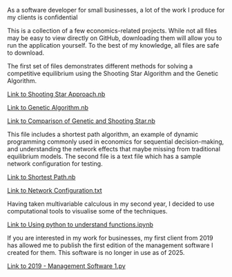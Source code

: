 As a software developer for small businesses, a lot of the work I produce for my clients is confidential

This is a collection of a few economics-related projects. While not all files may be easy to view directly on GitHub, downloading them will allow you to run the application yourself. To the best of my knowledge, all files are safe to download.

The first set of files demonstrates different methods for solving a competitive equilibrium using the Shooting Star Algorithm and the Genetic Algorithm.

[Link to Shooting Star Approach.nb](https://github.com/LeonardoDhinsa/Academic-Projects/blob/main/Shooting%20Star%20Approach.nb) 

[Link to Genetic Algorithm.nb](https://github.com/LeonardoDhinsa/Academic-Projects/blob/main/Genetic%20Algorithm.nb)

[Link to Comparison of Genetic and Shooting Star.nb](https://github.com/LeonardoDhinsa/Academic-Projects/blob/main/Comparison%20of%20Genetic%20and%20Shooting%20Star.nb)

This file includes a shortest path algorithm, an example of dynamic programming commonly used in economics for sequential decision-making, and understanding the network effects that maybe missing from traditional equilibrium models. The second file is a text file which has a sample network configuration for testing. 

[Link to Shortest Path.nb](https://github.com/LeonardoDhinsa/Academic-Projects/blob/main/Shortest%20Path.nb)

[Link to Network Configuration.txt](https://github.com/LeonardoDhinsa/Academic-Projects/blob/main/Network%20Configuration.txt)

Having taken multivariable calculous in my second year, I decided to use computational tools to visualise some of the techniques.

[Link to Using python to understand functions.ipynb](https://github.com/LeonardoDhinsa/Academic-Projects/blob/main/Using%20python%20to%20understand%20functions.ipynb)

If you are interested in my work for businesses, my first client from 2019 has allowed me to publish the first edition of the management software I created for them. This software is no longer in use as of 2025.


[Link to 2019 - Management Software 1.py](https://github.com/LeonardoDhinsa/Academic-Projects/blob/main/2019%20-%20Management%20Software%201.py)
